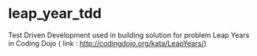 # leap_year_tdd
Test Driven Development used in building solution for problem Leap Years in Coding Dojo ( link : http://codingdojo.org/kata/LeapYears/)
